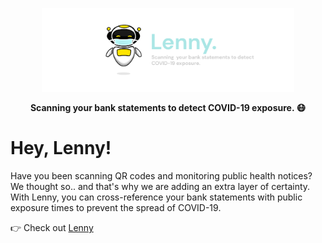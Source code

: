 <p align="center">
  <!-- <img width=80% src="https://i.imgur.com/Kj6jT3R.png"/> -->
  <img width=80% src="https://raw.githubusercontent.com/CovidEngine/covidengineapi/main/images/lenny-gif.gif?token=AKBCPD2YQOK6Q3LTADRHILLBEDFBG" >
</p>

<p align="center">
  <strong>Scanning your bank statements to detect COVID-19 exposure. 😷</strong>
</p>

# Hey, Lenny!

Have you been scanning QR codes and monitoring public health notices? We thought so.. and that's why we are adding an extra layer of certainty. With Lenny, you can cross-reference your bank statements with public exposure times to prevent the spread of COVID-19.

👉 Check out [Lenny](https://covidengine.ml)
